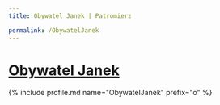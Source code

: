 ```yaml
---
title: Obywatel Janek | Patromierz

permalink: /ObywatelJanek
---
```


# [Obywatel Janek](https://patronite.pl/ObywatelJanek)

{% include profile.md name="ObywatelJanek" prefix="o" %}
